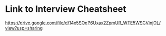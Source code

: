 # Link to Interview Cheatsheet
https://drive.google.com/file/d/14x5SOqP6Uxax2ZpmUR_WTE5WSCVinjOL/view?usp=sharing